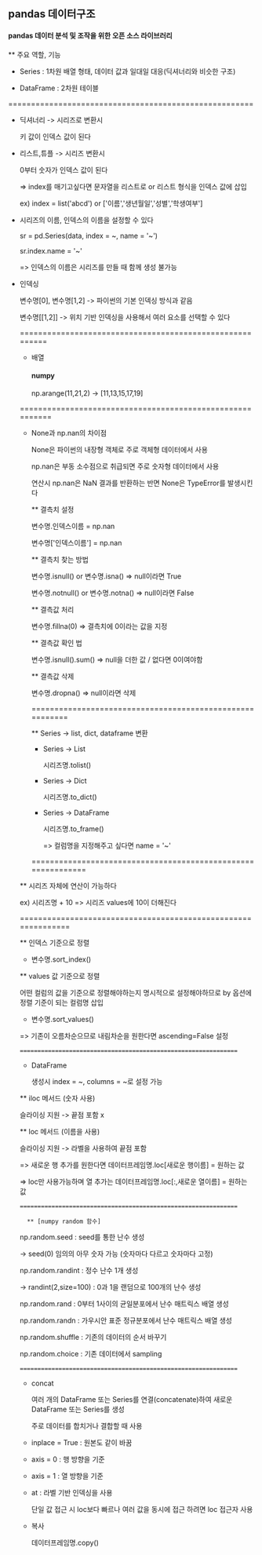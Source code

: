 ## pandas 데이터구조

#### pandas 데이터 분석 및 조작을 위한 오픈 소스 라이브러리

** 주요 역할, 기능

- Series : 1차원 배열 형태, 데이터 값과 일대일 대응(딕셔너리와 비슷한 구조)
  
- DataFrame : 2차원 테이블

======================================================

* 딕셔너리 -> 시리즈로 변환시

  키 값이 인덱스 값이 된다

* 리스트,튜플 -> 시리즈 변환시

  0부터 숫자가 인덱스 값이 된다

  => index를 매기고싶다면 문자열을 리스트로 or 리스트 형식을 인덱스 값에 삽입

    ex) index = list('abcd') or ['이름','생년월일','성별','학생여부']

* 시리즈의 이름, 인덱스의 이름을 설정할 수 있다

  sr = pd.Series(data, index = ~, name = '~')

  sr.index.name = '~'

  => 인덱스의 이름은 시리즈를 만들 때 함께 생성 불가능
  
* 인덱싱

  변수명[0], 변수명[1,2] -> 파이썬의 기본 인덱싱 방식과 같음

  변수명[[1,2]] -> 위치 기반 인덱싱을 사용해서 여러 요소를 선택할 수 있다

  =========================================================

  * 배열

    #### numpy
    
    np.arange(11,21,2) -> [11,13,15,17,19]

  ==========================================================

  - None과 np.nan의 차이점

      None은 파이썬의 내장형 객체로 주로 객체형 데이터에서 사용
    
      np.nan은 부동 소수점으로 취급되면 주로 숫자형 데이터에서 사용
    
      연산시 np.nan은 NaN 결과를 반환하는 반면 None은 TypeError를 발생시킨다
    
    ** 결측치 설정

    변수명.인덱스이름 = np.nan
    
    변수명['인덱스이름'] = np.nan

    ** 결측치 찾는 방법

    변수명.isnull() or 변수명.isna() => null이라면 True

    변수명.notnull() or 변수명.notna() => null이라면 False

    ** 결측값 처리

    변수명.fillna(0) => 결측치에 0이라는 값을 지정

    ** 결측값 확인 법

    변수명.isnull().sum() => null을 더한 값 / 없다면 0이여야함

    ** 결측값 삭제

    변수명.dropna() => null이라면 삭제

    =========================================================

    ** Series -> list, dict, dataframe 변환

    * Series -> List
   
      시리즈명.tolist()

    * Series -> Dict

      시리즈명.to_dict()
      
    * Series -> DataFrame
   
      시리즈명.to_frame()

      => 컬럼명을 지정해주고 싶다면 name = '~'

    =============================================================
      
   ** 시리즈 자체에 연산이 가능하다

    ex)  시리즈명 + 10 => 시리즈 values에 10이 더해진다

    ==============================================================

   ** 인덱스 기준으로 정렬
    
    - 변수명.sort_index()

   ** values 값 기준으로 정렬

    어떤 컬럼의 값을 기준으로 정렬해야하는지 명시적으로 설정해야하므로 by 옵션에 정렬 기준이 되는
  컬럼명 삽입
  
    - 변수명.sort_values()
 
    => 기존이 오름차순으므로 내림차순을 원한다면 ascending=False 설정

      ==============================================================

    * DataFrame
 
      생성시 index = ~, columns = ~로 설정 가능

  ** iloc 메서드 (숫자 사용)

  슬라이싱 지원 -> 끝점 포함 x

  ** loc 메서드 (이름을 사용)

  슬라이싱 지원 -> 라벨을 사용하여 끝점 포함

  => 새로운 행 추가를 원한다면 데이터프레임명.loc[새로운 행이름] = 원하는 값

    => loc만 사용가능하며 열 추가는 데이터프레임명.loc[:,새로운 열이름] = 원하는 값

      ==============================================================

        ** [numpy random 함수]

    np.random.seed : seed를 통한 난수 생성

    -> seed(0) 임의의 아무 숫자 가능 (숫자마다 다르고 숫자마다 고정)

    np.random.randint : 정수 난수 1개 생성

    -> randint(2,size=100) : 0과 1을 랜덤으로 100개의 난수 생성

    np.random.rand : 0부터 1사이의 균일분포에서 난수 매트릭스 배열 생성

    np.random.randn : 가우시안 표준 정규분포에서 난수 매트릭스 배열 생성

    np.random.shuffle : 기존의 데이터의 순서 바꾸기

    np.random.choice : 기존 데이터에서 sampling

      ==============================================================

  - concat
    
    여러 개의 DataFrame 또는 Series를 연결(concatenate)하여 새로운 DataFrame 또는 Series를 생성

    주로 데이터를 합치거나 결합할 때 사용
    
  - inplace = True : 원본도 같이 바꿈

  - axis = 0 : 행 방향을 기준

  - axis = 1 : 열 방향을 기준

  - at : 라벨 기반 인덱싱을 사용

      단일 값 접근 시 loc보다 빠르나 여러 값을 동시에 접근 하려면 loc 접근자 사용

  - 복사

    데이터프레임명.copy()
  
